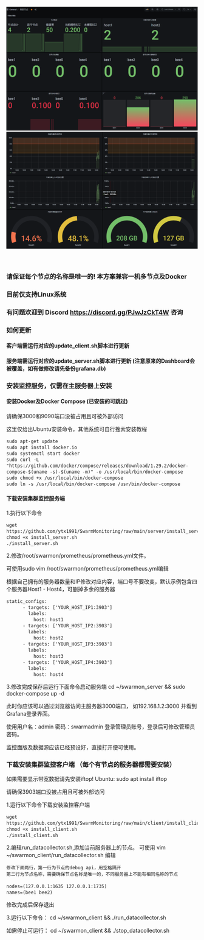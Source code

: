 ![效果](screenshot1.png)
<br>
![效果](screenshot2.png)
<br><br><br>
### 请保证每个节点的名称是唯一的! 本方案兼容一机多节点及Docker<br>
### 目前仅支持Linux系统<br>
### 有问题欢迎到 Discord https://discord.gg/PJwJzCkT4W 咨询

### 如何更新
#### 客户端需运行对应的update_client.sh脚本进行更新

#### 服务端需运行对应的update_server.sh脚本进行更新 (注意原来的Dashboard会被覆盖，如有做修改请先备份grafana.db)

### 安装监控服务，仅需在主服务器上安装

#### 安装Docker及Docker Compose (已安装的可跳过)
请确保3000和9090端口没被占用且可被外部访问

这里仅给出Ubuntu安装命令，其他系统可自行搜索安装教程
```
sudo apt-get update
sudo apt install docker.io
sudo systemctl start docker
sudo curl -L "https://github.com/docker/compose/releases/download/1.29.2/docker-compose-$(uname -s)-$(uname -m)" -o /usr/local/bin/docker-compose
sudo chmod +x /usr/local/bin/docker-compose
sudo ln -s /usr/local/bin/docker-compose /usr/bin/docker-compose
```

#### 下载安装集群监控服务端
1.执行以下命令
```
wget https://github.com/ytx1991/SwarmMonitoring/raw/main/server/install_server.sh
chmod +x install_server.sh
./install_server.sh
```

2.修改/root/swarmon/prometheus/prometheus.yml文件。

可使用sudo vim /root/swarmon/prometheus/prometheus.yml编辑

根据自己拥有的服务器数量和IP修改对应内容，端口号不要改变，默认示例包含四个服务器Host1 - Host4，可删掉多余的服务器
```
static_configs:
      - targets: ['YOUR_HOST_IP1:3903']
        labels:
          host: host1
      - targets: ['YOUR_HOST_IP2:3903']
        labels:
          host: host2
      - targets: ['YOUR_HOST_IP3:3903']
        labels:
          host: host3
      - targets: ['YOUR_HOST_IP4:3903']
        labels:
          host: host4
```
3.修改完成保存后运行下面命令启动服务端
cd ~/swarmon_server && sudo docker-compose up -d

此时你应该可以通过浏览器访问主服务器3000端口， 如192.168.1.2:3000 并看到Grafana登录界面。

使用用户名：admin 密码：swarmadmin 登录管理员账号，登录后可修改管理员密码。

监控面版及数据源应该已经预设好，直接打开便可使用。

### 下载安装集群监控客户端 （每个有节点的服务器都需要安装）

如果需要显示带宽数据请先安装iftop!
Ubuntu: sudo apt install iftop

请确保3903端口没被占用且可被外部访问

1.运行以下命令下载安装监控客户端
```
wget https://github.com/ytx1991/SwarmMonitoring/raw/main/client/install_client.sh
chmod +x install_client.sh
./install_client.sh
```

2.编辑run_datacollector.sh,添加当前服务器上的节点。
可使用 vim ~/swarmon_client/run_datacollector.sh 编辑

```
修改下面两行，第一行为节点的debug api，用空格隔开
第二行为节点名称，需要确保节点名称是唯一的，不同服务器上不能有相同名称的节点

nodes=(127.0.0.1:1635 127.0.0.1:1735)
names=(bee1 bee2)
```
修改完成后保存退出

3.运行以下命令：
cd ~/swarmon_client && ./run_datacollector.sh

如需停止可运行：
cd ~/swarmon_client && ./stop_datacollector.sh











